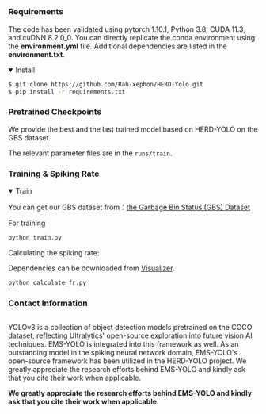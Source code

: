 <div align="center">



<!--
<a align="center" href="https://ultralytics.com/yolov3" target="_blank">
<img width="800" src="https://github.com/ultralytics/yolov5/releases/download/v1.0/banner-api.png"></a>
-->



## <div align="center"></div>
</div>

### Requirements

The code has been validated using pytorch 1.10.1, Python 3.8, CUDA 11.3, and cuDNN 8.2.0_0. You can directly replicate the conda environment using the **environment.yml** file. Additional dependencies are listed in the **environment.txt**.


<details open>
<summary>Install</summary>

```bash
$ git clone https://github.com/Rah-xephon/HERD-Yolo.git
$ pip install -r requirements.txt
```

</details>

### Pretrained Checkpoints

We provide the best and the last trained model based on HERD-YOLO on the GBS dataset.

The relevant parameter files are in the `runs/train`.


### Training & Spiking Rate
<details open>
<summary>Train</summary>

You can get our GBS dataset from：[the Garbage Bin Status (GBS) Dataset](https://zenodo.org/records/14711706)

For training
```python
python train.py
```
</details>


Calculating the spiking rate:

Dependencies can be downloaded from [Visualizer](https://github.com/luo3300612/Visualizer).
```python
python calculate_fr.py
```

### Contact Information


```shell

```

<p>
YOLOv3 is a collection of object detection models pretrained on the COCO dataset, reflecting Ultralytics' open-source exploration into future vision AI techniques. EMS-YOLO is integrated into this framework as well. As an outstanding model in the spiking neural network domain, EMS-YOLO's open-source framework has been utilized in the HERD-YOLO project. We greatly appreciate the research efforts behind EMS-YOLO and kindly ask that you cite their work when applicable.

 <b>We greatly appreciate the research efforts behind EMS-YOLO and kindly ask that you cite their work when applicable.</b>
</p>

